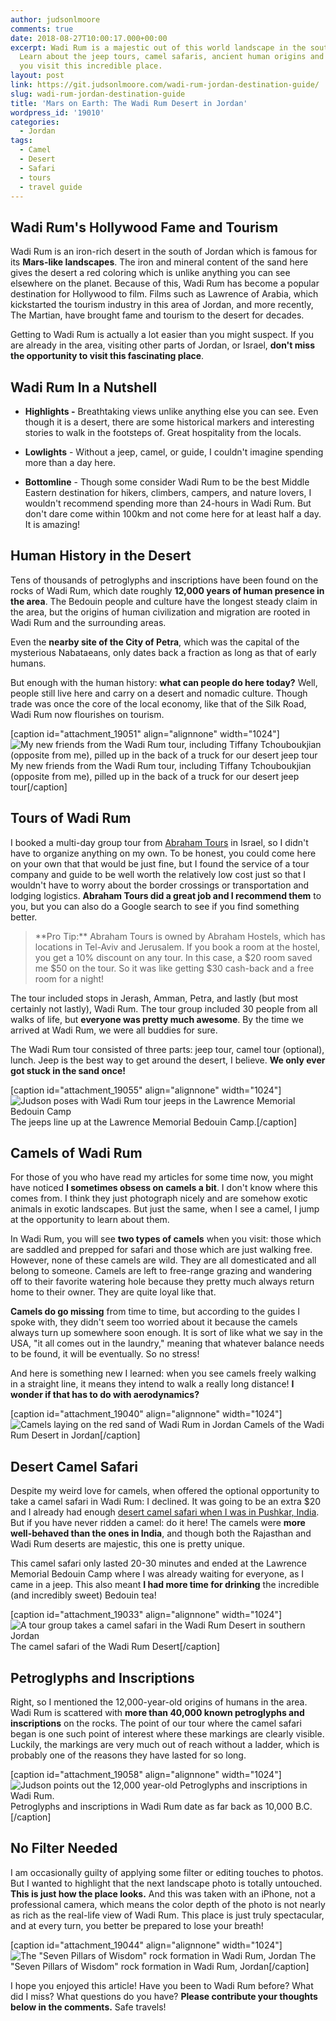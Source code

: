 ```yaml
---
author: judsonlmoore
comments: true
date: 2018-08-27T10:00:17.000+00:00
excerpt: Wadi Rum is a majestic out of this world landscape in the south of Jordan.
  Learn about the jeep tours, camel safaris, ancient human origins and more before
  you visit this incredible place.
layout: post
link: https://git.judsonlmoore.com/wadi-rum-jordan-destination-guide/
slug: wadi-rum-jordan-destination-guide
title: 'Mars on Earth: The Wadi Rum Desert in Jordan'
wordpress_id: '19010'
categories:
  - Jordan
tags:
  - Camel
  - Desert
  - Safari
  - tours
  - travel guide
---
```


## Wadi Rum's Hollywood Fame and Tourism

Wadi Rum is an iron-rich desert in the south of Jordan which is famous for its **Mars-like landscapes**. The iron and mineral content of the sand here gives the desert a red coloring which is unlike anything you can see elsewhere on the planet. Because of this, Wadi Rum has become a popular destination for Hollywood to film. Films such as Lawrence of Arabia, which kickstarted the tourism industry in this area of Jordan, and more recently, The Martian, have brought fame and tourism to the desert for decades.

Getting to Wadi Rum is actually a lot easier than you might suspect. If you are already in the area, visiting other parts of Jordan, or Israel, **don't miss the opportunity to visit this fascinating place**.

## Wadi Rum In a Nutshell

- **Highlights -** Breathtaking views unlike anything else you can see. Even though it is a desert, there are some historical markers and interesting stories to walk in the footsteps of. Great hospitality from the locals.

- **Lowlights** - Without a jeep, camel, or guide, I couldn't imagine spending more than a day here.

- **Bottomline** - Though some consider Wadi Rum to be the best Middle Eastern destination for hikers, climbers, campers, and nature lovers, I wouldn't recommend spending more than 24-hours in Wadi Rum. But don't dare come within 100km and not come here for at least half a day. It is amazing!

## Human History in the Desert

Tens of thousands of petroglyphs and inscriptions have been found on the rocks of Wadi Rum, which date roughly **12,000 years of human presence in the area**. The Bedouin people and culture have the longest steady claim in the area, but the origins of human civilization and migration are rooted in Wadi Rum and the surrounding areas.

Even the **nearby site of the City of Petra**, which was the capital of the mysterious Nabataeans, only dates back a fraction as long as that of early humans.

But enough with the human history: **what can people do here today?** Well, people still live here and carry on a desert and nomadic culture. Though trade was once the core of the local economy, like that of the Silk Road, Wadi Rum now flourishes on tourism.

[caption id="attachment_19051" align="alignnone" width="1024"]![My new friends from the Wadi Rum tour, including Tiffany Tchouboukjian (opposite from me), pilled up in the back of a truck for our desert jeep tour](../assets/images/2018/05/wadi-rum-jordan-jeep-tour-group.jpg) My new friends from the Wadi Rum tour, including Tiffany Tchouboukjian (opposite from me), pilled up in the back of a truck for our desert jeep tour[/caption]

## Tours of Wadi Rum

I booked a multi-day group tour from [Abraham Tours](https://abrahamtours.com/) in Israel, so I didn't have to organize anything on my own. To be honest, you could come here on your own that that would be just fine, but I found the service of a tour company and guide to be well worth the relatively low cost just so that I wouldn't have to worry about the border crossings or transportation and lodging logistics. **Abraham Tours did a great job and I recommend them** to you, but you can also do a Google search to see if you find something better.

<blockquote>**Pro Tip:** Abraham Tours is owned by Abraham Hostels, which has locations in Tel-Aviv and Jerusalem. If you book a room at the hostel, you get a 10% discount on any tour. In this case, a $20 room saved me $50 on the tour. So it was like getting $30 cash-back and a free room for a night!</blockquote>

The tour included stops in Jerash, Amman, Petra, and lastly (but most certainly not lastly), Wadi Rum. The tour group included 30 people from all walks of life, but **everyone was pretty much awesome**. By the time we arrived at Wadi Rum, we were all buddies for sure.

The Wadi Rum tour consisted of three parts: jeep tour, camel tour (optional), lunch. Jeep is the best way to get around the desert, I believe. **We only ever got stuck in the sand once!**

[caption id="attachment_19055" align="alignnone" width="1024"]![Judson poses with Wadi Rum tour jeeps in the Lawrence Memorial Bedouin Camp](../assets/images/2018/05/wadi-rum-jordan-jeep-tour-parked.jpg) The jeeps line up at the Lawrence Memorial Bedouin Camp.[/caption]

## Camels of Wadi Rum

For those of you who have read my articles for some time now, you might have noticed **I sometimes obsess on camels a bit**. I don't know where this comes from. I think they just photograph nicely and are somehow exotic animals in exotic landscapes. But just the same, when I see a camel, I jump at the opportunity to learn about them.

In Wadi Rum, you will see **two types of camels** when you visit: those which are saddled and prepped for safari and those which are just walking free. However, none of these camels are wild. They are all domesticated and all belong to someone. Camels are left to free-range grazing and wandering off to their favorite watering hole because they pretty much always return home to their owner. They are quite loyal like that.

**Camels do go missing** from time to time, but according to the guides I spoke with, they didn't seem too worried about it because the camels always turn up somewhere soon enough. It is sort of like what we say in the USA, "it all comes out in the laundry," meaning that whatever balance needs to be found, it will be eventually. So no stress!

And here is something new I learned: when you see camels freely walking in a straight line, it means they intend to walk a really long distance! **I wonder if that has to do with aerodynamics?**

[caption id="attachment_19040" align="alignnone" width="1024"]![Camels laying on the red sand of Wadi Rum in Jordan](../assets/images/2018/05/wadi-rum-jordan-camels.jpg) Camels of the Wadi Rum Desert in Jordan[/caption]

## Desert Camel Safari

Despite my weird love for camels, when offered the optional opportunity to take a camel safari in Wadi Rum: I declined. It was going to be an extra \$20 and I already had enough [desert camel safari when I was in Pushkar, India](https://www.judsonlmoore.com/pushkar/). But if you have never ridden a camel: do it here! The camels were **more well-behaved than the ones in India**, and though both the Rajasthan and Wadi Rum deserts are majestic, this one is pretty unique.

This camel safari only lasted 20-30 minutes and ended at the Lawrence Memorial Bedouin Camp where I was already waiting for everyone, as I came in a jeep. This also meant **I had more time for drinking** the incredible (and incredibly sweet) Bedouin tea!

[caption id="attachment_19033" align="alignnone" width="1024"]![A tour group takes a camel safari in the Wadi Rum Desert in southern Jordan](../assets/images/2018/05/wadi-rum-jordan-camel-ride.jpg) The camel safari of the Wadi Rum Desert[/caption]

## Petroglyphs and Inscriptions

Right, so I mentioned the 12,000-year-old origins of humans in the area. Wadi Rum is scattered with **more than 40,000 known petroglyphs and inscriptions** on the rocks. The point of our tour where the camel safari began is one such point of interest where these markings are clearly visible. Luckily, the markings are very much out of reach without a ladder, which is probably one of the reasons they have lasted for so long.

[caption id="attachment_19058" align="alignnone" width="1024"]![Judson points out the 12,000 year-old Petroglyphs and inscriptions in Wadi Rum.](../assets/images/2018/05/wadi-rum-jordan-nomads-petroglyphs-inscriptions.jpg) Petroglyphs and inscriptions in Wadi Rum date as far back as 10,000 B.C.[/caption]

## No Filter Needed

I am occasionally guilty of applying some filter or editing touches to photos. But I wanted to highlight that the next landscape photo is totally untouched. **This is just how the place looks.** And this was taken with an iPhone, not a professional camera, which means the color depth of the photo is not nearly as rich as the real-life view of Wadi Rum. This place is just truly spectacular, and at every turn, you better be prepared to lose your breath!

[caption id="attachment_19044" align="alignnone" width="1024"]![The "Seven Pillars of Wisdom" rock formation in Wadi Rum, Jordan](../assets/images/2018/05/wadi-rum-jordan-daytime-landscape.jpg) The "Seven Pillars of Wisdom" rock formation in Wadi Rum, Jordan[/caption]

I hope you enjoyed this article! Have you been to Wadi Rum before? What did I miss? What questions do you have? **Please contribute your thoughts below in the comments.** Safe travels!
